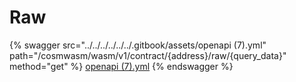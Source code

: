 # Raw

{% swagger src="../../../../../../.gitbook/assets/openapi (7).yml" path="/cosmwasm/wasm/v1/contract/{address}/raw/{query_data}" method="get" %}
[openapi (7).yml](<../../../../../../.gitbook/assets/openapi (7).yml>)
{% endswagger %}
